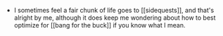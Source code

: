 - I sometimes feel a fair chunk of life goes to [[sidequests]], and that's alright by me, although it does keep me wondering about how to best optimize for [[bang for the buck]] if you know what I mean.
